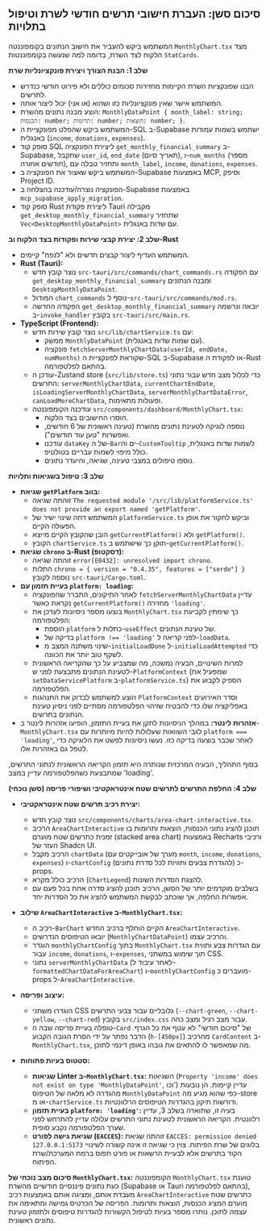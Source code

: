 ## סיכום סשן: העברת חישובי תרשים חודשי לשרת וטיפול בתלויות

המשתמש ביקש להעביר את חישוב הנתונים בקומפוננטה `MonthlyChart.tsx` מצד הלקוח לצד השרת, בדומה למה שנעשה בקומפוננטות `StatCards`.

**שלב 1: הבנת הצורך ויצירת פונקציונליות שרת**

- הבנו שפונקציות השרת הקיימות מחזירות סכומים כוללים ולא פירוט חודשי כנדרש לתרשים.
- המשתמש אישר שאין פונקציונליות כזו ושהוא (או אני) יכול ליצור אותה.
- הוצע מבנה נתונים מהשרת: `MonthlyDataPoint { month_label: string; הכנסות: number; תרומות: number; הוצאות: number; }`.
- המשתמש ביקש שהפלט מפונקציית ה-SQL ב-Supabase ישתמש בשמות עמודות באנגלית (`income`, `donations`, `expenses`).
- סופק קוד SQL ליצירת הפונקציה `get_monthly_financial_summary` ב-Supabase, שתקבל `user_id`, `end_date` (תאריך סיום), ו-`num_months` (מספר חודשים אחורה), ותחזיר טבלה עם `month_label`, `income`, `donations`, `expenses`.
- המשתמש ביקש שאצור את הפונקציה ב-Supabase באמצעות MCP, וסיפק Project ID.
- הפונקציה נוצרה/עודכנה בהצלחה ב-Supabase באמצעות `mcp_supabase_apply_migration`.
- סופק קוד Rust ליצירת פקודת Tauri מקבילה `get_desktop_monthly_financial_summary` שתחזיר `Vec<DesktopMonthlyDataPoint>` עם שדות באנגלית.

**שלב 2: יצירת קבצי שירות ופקודות בצד הלקוח וב-Rust**

- המשתמש העדיף ליצור קבצים חדשים ולא "לנפח" קיימים.
- **Rust (Tauri):**
  - נוצר קובץ חדש `src-tauri/src/commands/chart_commands.rs` עם הפקודה `get_desktop_monthly_financial_summary` ומבנה הנתונים `DesktopMonthlyDataPoint`.
  - המודול `chart_commands` נוסף ל-`src-tauri/src/commands/mod.rs`.
  - הפקודה החדשה `get_desktop_monthly_financial_summary` יובאה ונרשמה ב-`invoke_handler` בקובץ `src-tauri/src/main.rs`.
- **TypeScript (Frontend):**
  - נוצר קובץ שירות חדש `src/lib/chartService.ts` עם:
    - ממשק `MonthlyDataPoint` (עם שמות שדות באנגלית).
    - פונקציה `fetchServerMonthlyChartData(userId, endDate, numMonths)` שקוראת לפונקציית ה-SQL ב-Supabase או לפקודת ה-Rust בהתאם לפלטפורמה.
  - עודכן ה-Zustand store (`src/lib/store.ts`) כדי לכלול מצב חדש עבור נתוני התרשים: `serverMonthlyChartData`, `currentChartEndDate`, `isLoadingServerMonthlyChartData`, `serverMonthlyChartDataError`, `canLoadMoreChartData`, ופעולות מתאימות.
  - עודכנה הקומפוננטה `src/components/dashboard/MonthlyChart.tsx`:
    - הוסרו החישובים בצד הלקוח.
    - נוספה לוגיקה לטעינת נתונים מהשרת (טעינה ראשונית של 6 חודשים, ואפשרות "טען עוד חודשים").
    - עודכנו `dataKey` של ה-`Bar`ים וה-`CustomTooltip` לשמות שדות באנגלית, כולל מיפוי לשמות עבריים בטולטיפ.
    - נוספו טיפולים במצבי טעינה, שגיאה, והיעדר נתונים.

**שלב 3: טיפול בשגיאות ותלויות**

- **שגיאת `getPlatform` בווב:**
  - זוהתה שגיאה `The requested module '/src/lib/platformService.ts' does not provide an export named 'getPlatform'`.
  - המשתמש דחה שינוי ישיר של `platformService.ts` וביקש לחקור את אופן הפעולה הקיים.
  - הובן שהקובץ הקיים מייצא `getCurrentPlatform()` ולא `getPlatform()`.
  - הקובץ `chartService.ts` תוקן כך שישתמש ב-`getCurrentPlatform()`.
- **שגיאת `chrono` ב-Rust (דסקטופ):**
  - זוהתה שגיאה `error[E0432]: unresolved import chrono`.
  - התלות `chrono = { version = "0.4.35", features = ["serde"] }` נוספה לקובץ `src-tauri/Cargo.toml`.
- **בעיית תזמון עם `platform: loading`:**
  - לאחר התיקונים, התברר שהפונקציה `fetchServerMonthlyChartData` עדיין נקראת כאשר `getCurrentPlatform()` מחזירה `'loading'`.
  - בוצעו מספר ניסיונות לעדכן את `MonthlyChart.tsx` כך שימתין לקביעת הפלטפורמה:
    - הוספת `platform` כתלות ל-`useEffect` של טעינת הנתונים.
    - בדיקה של `platform !== 'loading'` לפני קריאה ל-`loadData`.
    - שינוי משתנה המצב מ-`initialLoadDone` ל-`initialLoadAttempted` כדי לשקף טוב יותר את הכוונה.
  - למרות השינויים, הבעיה נמשכה, מה שמצביע על כך שהקריאה הראשונית לטעינת הנתונים מתבצעת לפני ש-`PlatformContext` (שמפעיל את `setDataServicePlatform` ב-`platformService.ts`) הספיק לקבוע את הפלטפורמה.
  - הוצע למשתמש לבדוק את התנהגות `PlatformContext` וסדר האירועים באפליקציה שלו כדי להבטיח שזיהוי הפלטפורמה מסתיים לפני ניסיון טעינת הנתונים בתרשים.
- **אזהרות לינטר:** במהלך הניסיונות לתקן את בעיית התזמון, הופיעו אזהרות לינטר ב-`MonthlyChart.tsx` לגבי השוואות שעלולות להיות מיותרות עם `platform === 'loading'`, לאחר שכבר בוצעה בדיקה כזו. נעשו ניסיונות לפשט את הלוגיקה כדי לטפל גם באזהרות אלו.

בסוף התהליך, הבעיה המרכזית שנותרה היא תזמון הקריאה הראשונית לנתוני התרשים, שמתבצעת כשהפלטפורמה עדיין במצב 'loading'.

**שלב 4: החלפת התרשים לתרשים שטח אינטראקטיבי ושיפורי פריסה (סשן נוכחי)**

- **יצירת רכיב תרשים שטח אינטראקטיבי:**

  - נוצר קובץ חדש `src/components/charts/area-chart-interactive.tsx`.
  - הרכיב `AreaChartInteractive` תוכנן להציג נתוני הכנסות, הוצאות ותרומות בו זמנית כתרשים שטח מוערם (stacked area chart) באמצעות Recharts ורכיבי העזר של Shadcn UI.
  - הרכיב מקבל `chartData` (מערך של אובייקטים עם `month`, `income`, `donations`, `expenses`) ו-`chartConfig` (להגדרת צבעים ותוויות לכל סדרת נתונים) כ-props.
  - הרכיב כולל מקרא (`ChartLegend`) להצגת הסדרות השונות.
  - בשלבים מוקדמים יותר של הסשן, הרכיב תוכנן להציג סדרה אחת בכל פעם עם אפשרות החלפה, אך שוכתב לבקשת המשתמש להציג את כל הסדרות יחד.

- **שילוב `AreaChartInteractive` ב-`MonthlyChart.tsx`:**

  - רכיב ה-`BarChart` הקיים הוחלף ברכיב החדש `AreaChartInteractive`.
  - יובאו הטיפוסים הנדרשים (`MonthlyChartDataPoint`) והרכיב עצמו.
  - הוגדר `monthlyChartConfig` בתוך `MonthlyChart.tsx` עם הגדרות צבע ותווית עבור `income`, `donations`, ו-`expenses`, תוך שימוש במשתני CSS.
  - נתוני `serverMonthlyChartData` (לאחר עיבוד ל-`formattedChartDataForAreaChart`) ו-`monthlyChartConfig` מועברים כ-props ל-`AreaChartInteractive`.

- **עיצוב ופריסה:**

  - הוגדרו משתני CSS גלובליים עבור צבעי התרשים (`--chart-green`, `--chart-yellow`, `--chart-red`) בקובץ `src/index.css` עבור מצב רגיל ומצב כהה.
  - טופלה בעיית פריסה שבה ה-`Card` של "סיכום חודשי" לא עטף את כל הגרף. הדבר נפתר על ידי הסרת הגובה הקבוע (`h-[450px]`) מהרכיב `CardContent` ב-`MonthlyChart.tsx`, מה שמאפשר לו להתאים את גובהו באופן דינמי לתוכן.

- **סטטוס בעיות פתוחות:**
  - **שגיאות Linter ב-`MonthlyChart.tsx`:** השגיאות (`Property 'income' does not exist on type 'MonthlyDataPoint'`, וכו') עדיין קיימות. הן נובעות מהגדרה לא מלאה של הטיפוס `MonthlyDataPoint` כפי שהוא מגיע מה-store או מ-`chartService.ts` ודורשות תיקון בהגדרות הטיפוסים הרלוונטיות.
  - **בעיית תזמון `platform: 'loading'`:** בעיה זו, שתוארה בשלב 3, עדיין רלוונטית. הקריאה הראשונית לטעינת נתוני התרשים עלולה עדיין להתרחש לפני שערך הפלטפורמה נקבע סופית.
  - **שגיאת גישה לפורט (`EACCES`):** זוהתה שגיאת `EACCES: permission denied 127.0.0.1:5173` בלוגים של שרת הפיתוח. צוין כי שגיאה זו אינה קשורה לשינויי הקוד בתרשים אלא לבעיית הרשאות או פורט תפוס ברמת המערכת/שרת הפיתוח.

**סיכום מצב נוכחי של `MonthlyChart.tsx`:**
הקומפוננטה `MonthlyChart.tsx` טוענת כעת נתונים פיננסיים חודשיים מהשרת (Supabase או Tauri בהתאם לפלטפורמה), מעבדת אותם, ומציגה אותם באמצעות רכיב `AreaChartInteractive` כתרשים שטח מוערם המציג הכנסות, הוצאות ותרומות. הפריסה של הכרטיס גמישה ומתאימה את עצמה לתוכן. נותרו מספר בעיות לטיפול הקשורות להגדרות טיפוסים ולתזמון טעינת נתונים ראשונית.
